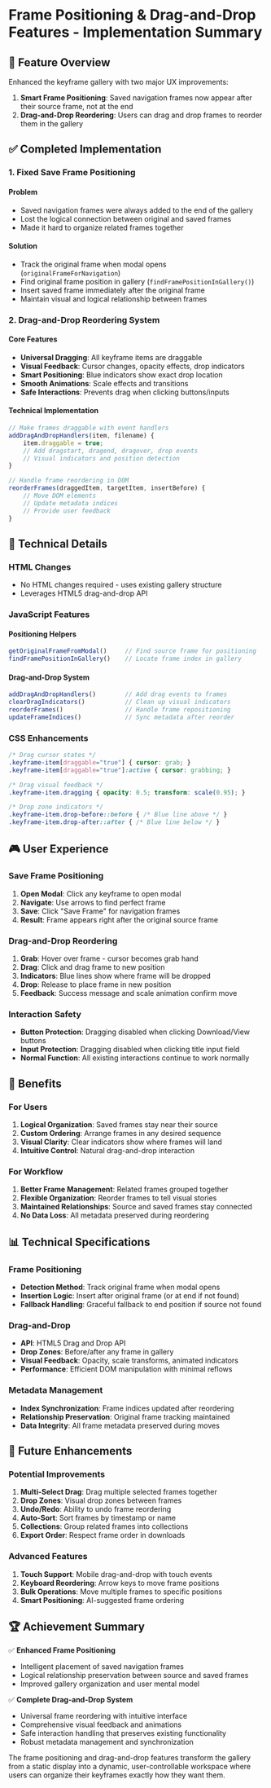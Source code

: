 # Frame Positioning & Drag-and-Drop Features - Implementation Summary

## 🎯 Feature Overview

Enhanced the keyframe gallery with two major UX improvements:
1. **Smart Frame Positioning**: Saved navigation frames now appear after their source frame, not at the end
2. **Drag-and-Drop Reordering**: Users can drag and drop frames to reorder them in the gallery

## ✅ Completed Implementation

### 1. Fixed Save Frame Positioning

#### **Problem**
- Saved navigation frames were always added to the end of the gallery
- Lost the logical connection between original and saved frames
- Made it hard to organize related frames together

#### **Solution**
- Track the original frame when modal opens (`originalFrameForNavigation`)
- Find original frame position in gallery (`findFramePositionInGallery()`)
- Insert saved frame immediately after the original frame
- Maintain visual and logical relationship between frames

### 2. Drag-and-Drop Reordering System

#### **Core Features**
- **Universal Dragging**: All keyframe items are draggable
- **Visual Feedback**: Cursor changes, opacity effects, drop indicators
- **Smart Positioning**: Blue indicators show exact drop location
- **Smooth Animations**: Scale effects and transitions
- **Safe Interactions**: Prevents drag when clicking buttons/inputs

#### **Technical Implementation**
```javascript
// Make frames draggable with event handlers
addDragAndDropHandlers(item, filename) {
    item.draggable = true;
    // Add dragstart, dragend, dragover, drop events
    // Visual indicators and position detection
}

// Handle frame reordering in DOM
reorderFrames(draggedItem, targetItem, insertBefore) {
    // Move DOM elements
    // Update metadata indices
    // Provide user feedback
}
```

## 🔧 Technical Details

### HTML Changes
- No HTML changes required - uses existing gallery structure
- Leverages HTML5 drag-and-drop API

### JavaScript Features

#### **Positioning Helpers**
```javascript
getOriginalFrameFromModal()     // Find source frame for positioning
findFramePositionInGallery()    // Locate frame index in gallery
```

#### **Drag-and-Drop System**
```javascript
addDragAndDropHandlers()        // Add drag events to frames
clearDragIndicators()           // Clean up visual indicators
reorderFrames()                 // Handle frame repositioning
updateFrameIndices()            // Sync metadata after reorder
```

### CSS Enhancements
```css
/* Drag cursor states */
.keyframe-item[draggable="true"] { cursor: grab; }
.keyframe-item[draggable="true"]:active { cursor: grabbing; }

/* Drag visual feedback */
.keyframe-item.dragging { opacity: 0.5; transform: scale(0.95); }

/* Drop zone indicators */
.keyframe-item.drop-before::before { /* Blue line above */ }
.keyframe-item.drop-after::after { /* Blue line below */ }
```

## 🎮 User Experience

### Save Frame Positioning
1. **Open Modal**: Click any keyframe to open modal
2. **Navigate**: Use arrows to find perfect frame
3. **Save**: Click "Save Frame" for navigation frames
4. **Result**: Frame appears right after the original source frame

### Drag-and-Drop Reordering
1. **Grab**: Hover over frame - cursor becomes grab hand
2. **Drag**: Click and drag frame to new position
3. **Indicators**: Blue lines show where frame will be dropped
4. **Drop**: Release to place frame in new position
5. **Feedback**: Success message and scale animation confirm move

### Interaction Safety
- **Button Protection**: Dragging disabled when clicking Download/View buttons
- **Input Protection**: Dragging disabled when clicking title input field
- **Normal Function**: All existing interactions continue to work normally

## 🚀 Benefits

### For Users
1. **Logical Organization**: Saved frames stay near their source
2. **Custom Ordering**: Arrange frames in any desired sequence
3. **Visual Clarity**: Clear indicators show where frames will land
4. **Intuitive Control**: Natural drag-and-drop interaction

### For Workflow
1. **Better Frame Management**: Related frames grouped together
2. **Flexible Organization**: Reorder frames to tell visual stories
3. **Maintained Relationships**: Source and saved frames stay connected
4. **No Data Loss**: All metadata preserved during reordering

## 📊 Technical Specifications

### Frame Positioning
- **Detection Method**: Track original frame when modal opens
- **Insertion Logic**: Insert after original frame (or at end if not found)
- **Fallback Handling**: Graceful fallback to end position if source not found

### Drag-and-Drop
- **API**: HTML5 Drag and Drop API
- **Drop Zones**: Before/after any frame in gallery
- **Visual Feedback**: Opacity, scale transforms, animated indicators
- **Performance**: Efficient DOM manipulation with minimal reflows

### Metadata Management
- **Index Synchronization**: Frame indices updated after reordering
- **Relationship Preservation**: Original frame tracking maintained
- **Data Integrity**: All frame metadata preserved during moves

## 🔮 Future Enhancements

### Potential Improvements
1. **Multi-Select Drag**: Drag multiple selected frames together
2. **Drop Zones**: Visual drop zones between frames
3. **Undo/Redo**: Ability to undo frame reordering
4. **Auto-Sort**: Sort frames by timestamp or name
5. **Collections**: Group related frames into collections
6. **Export Order**: Respect frame order in downloads

### Advanced Features
1. **Touch Support**: Mobile drag-and-drop with touch events
2. **Keyboard Reordering**: Arrow keys to move frame positions
3. **Bulk Operations**: Move multiple frames to specific positions
4. **Smart Positioning**: AI-suggested frame ordering

## 🏆 Achievement Summary

✅ **Enhanced Frame Positioning**
- Intelligent placement of saved navigation frames
- Logical relationship preservation between source and saved frames
- Improved gallery organization and user mental model

✅ **Complete Drag-and-Drop System**
- Universal frame reordering with intuitive interface
- Comprehensive visual feedback and animations
- Safe interaction handling that preserves existing functionality
- Robust metadata management and synchronization

The frame positioning and drag-and-drop features transform the gallery from a static display into a dynamic, user-controllable workspace where users can organize their keyframes exactly how they want them.
